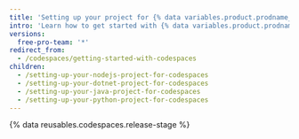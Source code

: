 ```yaml
---
title: 'Setting up your project for {% data variables.product.prodname_codespaces %}'
intro: 'Learn how to get started with {% data variables.product.prodname_codespaces %}, including set up and configuration for specific languages.'
versions:
  free-pro-team: '*'
redirect_from:
  - /codespaces/getting-started-with-codespaces
children:
  - /setting-up-your-nodejs-project-for-codespaces
  - /setting-up-your-dotnet-project-for-codespaces
  - /setting-up-your-java-project-for-codespaces
  - /setting-up-your-python-project-for-codespaces
---
```

{% data reusables.codespaces.release-stage %}
